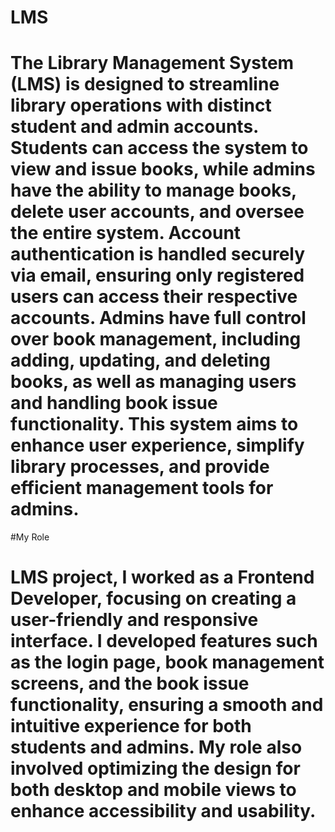 # LMS

# The Library Management System (LMS) is designed to streamline library operations with distinct student and admin accounts. Students can access the system to view and issue books, while admins have the ability to manage books, delete user accounts, and oversee the entire system. Account authentication is handled securely via email, ensuring only registered users can access their respective accounts. Admins have full control over book management, including adding, updating, and deleting books, as well as managing users and handling book issue functionality. This system aims to enhance user experience, simplify library processes, and provide efficient management tools for admins.

#My Role
# LMS project, I worked as a Frontend Developer, focusing on creating a user-friendly and responsive interface. I developed features such as the login page, book management screens, and the book issue functionality, ensuring a smooth and intuitive experience for both students and admins. My role also involved optimizing the design for both desktop and mobile views to enhance accessibility and usability.

